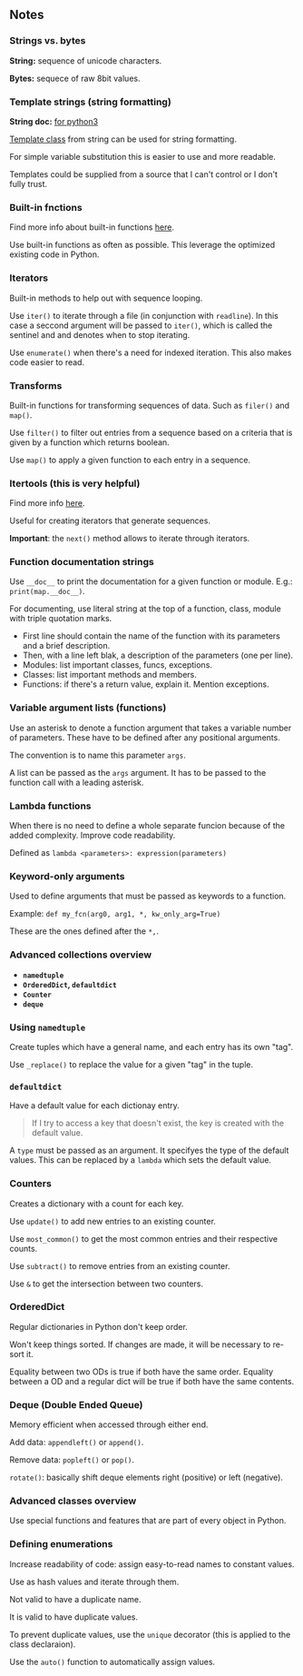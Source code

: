 ## Notes

### Strings vs. bytes

**String:** sequence of unicode characters.  

**Bytes:** sequece of raw 8bit values.

### Template strings (string formatting)

**String doc:** [for python3](https://docs.python.org/3/library/string.html) 

[Template class](https://docs.python.org/3/library/string.html#template-strings) from string can be used for string formatting.

For simple variable substitution this is easier to use and more readable.

Templates could be supplied from a source that I can't control or I don't fully trust.

### Built-in fnctions

Find more info about built-in functions [here](https://docs.python.org/3/library/functions.html).

Use built-in functions as often as possible. This leverage the optimized existing code in Python.

### Iterators

Built-in methods to help out with sequence looping.

Use `iter()` to iterate through a file (in conjunction with `readline`).
In this case a seccond argument will be passed to `iter()`, which is called
the sentinel and and denotes when to stop iterating.

Use `enumerate()` when there's a need for indexed iteration. This also makes code easier to read.

### Transforms

Built-in functions for transforming sequences of data. Such as `filer()` and `map()`.

Use `filter()` to filter out entries from a sequence based on a criteria that is given
by a function which returns boolean.

Use `map()` to apply a given function to each entry in a sequence.

### Itertools (this is very helpful)

Find more info [here](https://docs.python.org/3/library/itertools.html).

Useful for creating iterators that generate sequences.

**Important**: the `next()` method allows to iterate through iterators.

### Function documentation strings

Use `__doc__` to print the documentation for a given function or module. E.g.: `print(map.__doc__)`.

For documenting, use literal string at the top of a function, class, module with triple quotation marks.

- First line should contain the name of the function with its parameters and a brief description.
- Then, with a line left blak, a description of the parameters (one per line).
- Modules: list important classes, funcs, exceptions.
- Classes: list important methods and members.
- Functions: if there's a return value, explain it. Mention exceptions.

### Variable argument lists (functions)

Use an asterisk to denote a function argument that takes a variable number of parameters.
These have to be defined after any positional arguments.

The convention is to name this parameter `args`.

A list can be passed as the `args` argument. It has to be passed to the function call with a leading asterisk.

### Lambda functions

When there is no need to define a whole separate funcion because of the added complexity. Improve code readability.

Defined as `lambda <parameters>: expression(parameters)`

### Keyword-only arguments

Used to define arguments that must be passed as keywords to a function.

Example: `def my_fcn(arg0, arg1, *, kw_only_arg=True)`

These are the ones defined after the `*,`.

### Advanced collections overview

- **`namedtuple`**
- **`OrderedDict`, `defaultdict`**
- **`Counter`**
- **`deque`**

### Using `namedtuple`

Create tuples which have a general name, and each entry has its own "tag".

Use `_replace()` to replace the value for a given "tag" in the tuple.

### `defaultdict`

Have a default value for each dictionay entry.

> If I try to access a key that doesn't exist, the key is created with the default value.

A `type` must be passed as an argument. It specifyes the type of the default values. This can be replaced by a `lambda` which sets the default value.

### Counters

Creates a dictionary with a count for each key.

Use `update()` to add new entries to an existing counter.

Use `most_common()` to get the most common entries and their respective counts. 

Use `subtract()` to remove entries from an existing counter.

Use `&` to get the intersection between two counters.

### OrderedDict

Regular dictionaries in Python don't keep order.

Won't keep things sorted. If changes are made, it will be necessary to re-sort it.

Equality between two ODs is true if both have the same order. 
Equality between a OD and a regular dict will be true if both have the same contents.

### Deque (Double Ended Queue)

Memory efficient when accessed through either end.

Add data: `appendleft()` or `append()`.

Remove data: `popleft()` or `pop()`.

`rotate()`: basically shift deque elements right (positive) or left (negative).

### Advanced classes overview

Use special functions and features that are part of every object in Python.

### Defining enumerations

Increase readability of code: assign easy-to-read names to constant values.

Use as hash values and iterate through them.

Not valid to have a duplicate name. 

It is valid to have duplicate values.

To prevent duplicate values, use the `unique` decorator (this is applied to the class declaraion).

Use the `auto()` function to automatically assign values.